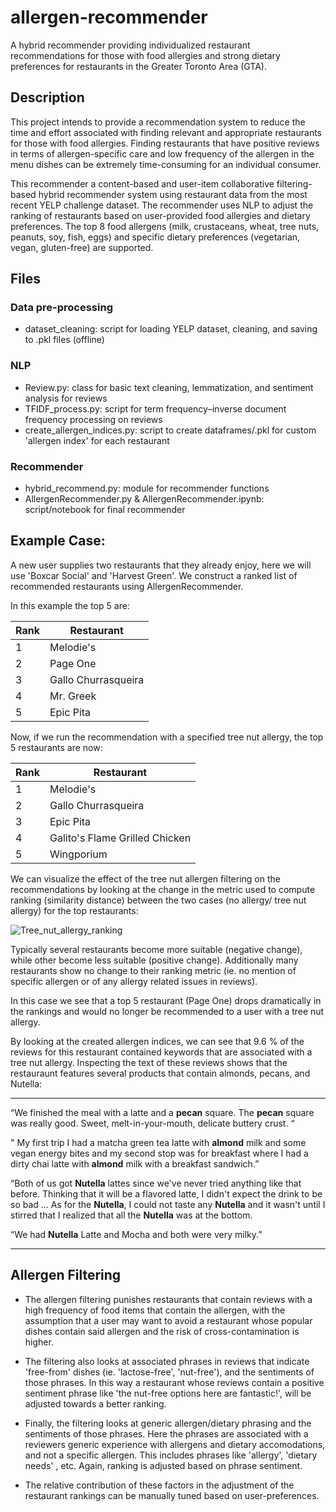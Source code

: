 # allergen-recommender
A hybrid recommender providing individualized restaurant recommendations for those with food allergies and strong dietary preferences for restaurants in the Greater Toronto Area (GTA). 

 ## Description
   This project intends to provide a recommendation system to reduce the time and effort associated with finding relevant and appropriate restaurants for those with food allergies. Finding restaurants that have positive reviews in terms of allergen-specific care and low frequency of the allergen in the menu dishes can be extremely time-consuming for an individual consumer. 

   This recommender a content-based and user-item collaborative filtering-based hybrid recommender system using restaurant data from the most recent YELP challenge dataset. The recommender uses NLP to adjust the ranking of restaurants based on user-provided food allergies and dietary preferences. The top 8 food allergens (milk, crustaceans, wheat, tree nuts, peanuts, soy, fish, eggs) and specific dietary preferences (vegetarian, vegan, gluten-free) are supported. 


## Files

### Data pre-processing

- dataset_cleaning: script for loading YELP dataset, cleaning, and saving to .pkl files (offline)

### NLP
- Review.py: class for basic text cleaning, lemmatization, and sentiment analysis for reviews
- TFIDF_process.py: script for term frequency–inverse document frequency processing on reviews
- create_allergen_indices.py: script to create dataframes/.pkl for custom 'allergen index' for each restaurant

### Recommender
- hybrid_recommend.py: module for recommender functions
- AllergenRecommender.py & AllergenRecommender.ipynb: script/notebook for final recommender

 ## Example Case:

 A new user supplies two restaurants that they already enjoy, here we will use 'Boxcar Social' and 'Harvest Green'. We construct a ranked list of recommended restaurants using AllergenRecommender.
 
 In this example the top 5 are:
 
 Rank | Restaurant
------------ | -------------
1 | Melodie's
2 | Page One
3 | Gallo Churrasqueira
4 | Mr. Greek
5 | Epic Pita


Now, if we run the recommendation with a specified tree nut allergy, the top 5 restaurants are now:

 Rank | Restaurant
------------ | ------------- 
1 | Melodie's
2	| Gallo Churrasqueira
3	| Epic Pita
4	| Galito's Flame Grilled Chicken
5	| Wingporium

We can visualize the effect of the tree nut allergen filtering on the recommendations by looking at the change in the metric used to compute ranking (similarity distance) between the two cases (no allergy/ tree nut allergy) for the top restaurants:

![Tree_nut_allergy_ranking](https://user-images.githubusercontent.com/66339416/103049553-12d41d00-4560-11eb-9b51-62b923bbe487.png)


Typically several restaurants become more suitable (negative change), while other become less suitable (positive change). Additionally many restaurants show no change to their ranking metric (ie. no mention of specific allergen or of any allergy related issues in reviews). 

In this case we see that a top 5 restaurant (Page One) drops dramatically in the rankings and would no longer be recommended to a user with a tree nut allergy.

By looking at the created allergen indices, we can see that 9.6 % of the reviews for this restaurant contained keywords that are associated with a tree nut allergy.
Inspecting the text of these reviews shows that the restauraunt features several products that contain almonds, pecans, and Nutella:

-----------------------------------------------------------------------------------------------------------------------------------------------------------
“We finished the meal with a latte and a **pecan** square. The **pecan** square was really good. Sweet, melt-in-your-mouth, delicate buttery crust. “

" My first trip I had a matcha green tea latte with **almond** milk and some vegan energy bites and my second stop was for breakfast where I had a dirty chai latte with **almond** milk with a breakfast sandwich.” 

“Both of us got **Nutella** lattes since we've never tried anything like that before.  Thinking that it will be a flavored latte, I didn't expect the drink to be so bad ... As for the **Nutella**, I could not taste any **Nutella** and it wasn't until I stirred that I realized that all the **Nutella** was at the bottom.

“We had **Nutella** Latte and Mocha and both were very milky.”

-----------------------------------------------------------------------------------------------------------------------------------------------------------------
## Allergen Filtering
   * The allergen filtering punishes restaurants that contain reviews with a high frequency of food items that contain the allergen, with the assumption that a user may want to avoid a restaurant whose popular dishes contain said allergen and the risk of cross-contamination is higher.
   * The filtering also looks at associated phrases in reviews that indicate 'free-from' dishes (ie. 'lactose-free', 'nut-free'), and the sentiments of those phrases. In this way a restaurant whose reviews contain a positive sentiment phrase like 'the nut-free options here are fantastic!', will be adjusted towards a better ranking. 
   * Finally, the filtering looks at generic allergen/dietary phrasing and the sentiments of those phrases. Here the phrases are associated with a reviewers generic experience with allergens and dietary accomodations, and not a specific allergen. This includes phrases like 'allergy', 'dietary needs' , etc. Again, ranking is adjusted based on phrase sentiment.
   
  * The relative contribution of these factors in the adjustment of the restaurant rankings can be manually tuned based on user-preferences.
 
